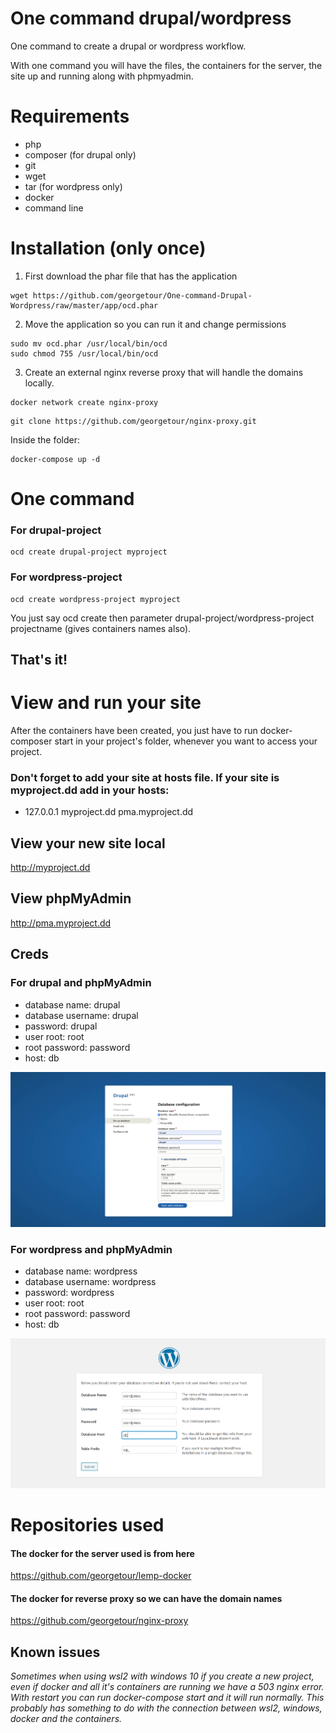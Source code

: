 # One command drupal/wordpress

One command to create a drupal or wordpress workflow. 

With one command you will have the files, the containers for the server, the site up and running along with phpmyadmin.

# Requirements
- php
- composer (for drupal only)
- git
- wget
- tar (for wordpress only)
- docker
- command line 

# Installation (only once)
1. First download the phar file that has the application
```
wget https://github.com/georgetour/One-command-Drupal-Wordpress/raw/master/app/ocd.phar
```

2. Move the application so you can run it and change permissions
```
sudo mv ocd.phar /usr/local/bin/ocd
sudo chmod 755 /usr/local/bin/ocd
```

3. Create an external nginx reverse proxy that will handle the domains locally.
```
docker network create nginx-proxy
```

```
git clone https://github.com/georgetour/nginx-proxy.git
```
Inside the folder:
```
docker-compose up -d
```

# One command
### For drupal-project
```
ocd create drupal-project myproject 
```

### For wordpress-project 
```
ocd create wordpress-project myproject
```

You just say ocd create then parameter drupal-project/wordpress-project projectname (gives containers names also).

## That's it!

# View and run your site

After the containers have been created, you just have to run docker-composer start in your project's folder, whenever you want to access your project.

### Don't forget to add your site at hosts file. If your site is myproject.dd add in your hosts: 
- 127.0.0.1 myproject.dd pma.myproject.dd

## View your new site local
http://myproject.dd

## View phpMyAdmin 
http://pma.myproject.dd


## Creds
### For drupal and phpMyAdmin
- database name: drupal
- database username: drupal
- password: drupal
- user root: root
- root password: password
- host: db

<img src="various/creds-one-command.jpg">

### For wordpress and phpMyAdmin 
- database name: wordpress
- database username: wordpress
- password: wordpress
- user root: root
- root password: password
- host: db

<img src="various/wordpress-firstscreen.png">

# Repositories used

#### The docker for the server used is from here
https://github.com/georgetour/lemp-docker


#### The docker for reverse proxy so we can have the domain names
https://github.com/georgetour/nginx-proxy

## Known issues 
*Sometimes when using wsl2 with windows 10 if you create a new project, even if docker and all it's containers are running we have a 503 nginx error. With restart you can run docker-compose start and it will run normally. This probably has something to do with the connection between wsl2, windows, docker and the containers.*


